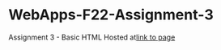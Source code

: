 # WebApps-F22-Assignment-3
Assignment 3 - Basic HTML
Hosted at[link to page](https://github.com/44-563-Web-Apps-F22/44563-webapps-assignment-3-sravanj3/settings/pages)